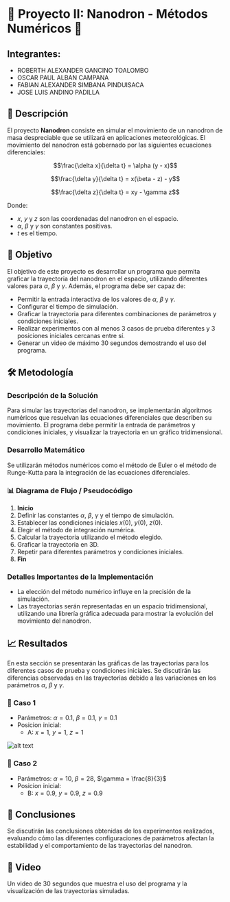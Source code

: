 # 🚁 Proyecto II: Nanodron - Métodos Numéricos 🌟

## Integrantes:
- ROBERTH ALEXANDER GANCINO TOALOMBO
- OSCAR PAUL ALBAN CAMPANA
- FABIAN ALEXANDER SIMBANA PINDUISACA
- JOSE LUIS ANDINO PADILLA

## 📖 Descripción
El proyecto **Nanodron** consiste en simular el movimiento de un nanodron de masa despreciable que se utilizará en aplicaciones meteorológicas. El movimiento del nanodron está gobernado por las siguientes ecuaciones diferenciales:

$$\frac{\delta x}{\delta t} = \alpha (y - x)$$

$$\frac{\delta y}{\delta t} = x(\beta - z) - y$$

$$\frac{\delta z}{\delta t} = xy - \gamma z$$

Donde:
- $x$, $y$ y $z$ son las coordenadas del nanodron en el espacio.
- $\alpha$, $\beta$ y $\gamma$ son constantes positivas.
- $t$ es el tiempo.

## 🎯 Objetivo
El objetivo de este proyecto es desarrollar un programa que permita graficar la trayectoria del nanodron en el espacio, utilizando diferentes valores para $\alpha$, $\beta$ y $\gamma$. Además, el programa debe ser capaz de:
- Permitir la entrada interactiva de los valores de $\alpha$, $\beta$ y $\gamma$.
- Configurar el tiempo de simulación.
- Graficar la trayectoria para diferentes combinaciones de parámetros y condiciones iniciales.
- Realizar experimentos con al menos 3 casos de prueba diferentes y 3 posiciones iniciales cercanas entre sí.
- Generar un video de máximo 30 segundos demostrando el uso del programa.

## 🛠️ Metodología

### Descripción de la Solución
Para simular las trayectorias del nanodron, se implementarán algoritmos numéricos que resuelvan las ecuaciones diferenciales que describen su movimiento. El programa debe permitir la entrada de parámetros y condiciones iniciales, y visualizar la trayectoria en un gráfico tridimensional.

### Desarrollo Matemático
Se utilizarán métodos numéricos como el método de Euler o el método de Runge-Kutta para la integración de las ecuaciones diferenciales.

### 📊 Diagrama de Flujo / Pseudocódigo
1. **Inicio**
2. Definir las constantes $\alpha$, $\beta$, $\gamma$ y el tiempo de simulación.
3. Establecer las condiciones iniciales $x(0)$, $y(0)$, $z(0)$.
4. Elegir el método de integración numérica.
5. Calcular la trayectoria utilizando el método elegido.
6. Graficar la trayectoria en 3D.
7. Repetir para diferentes parámetros y condiciones iniciales.
8. **Fin**

### Detalles Importantes de la Implementación
- La elección del método numérico influye en la precisión de la simulación.
- Las trayectorias serán representadas en un espacio tridimensional, utilizando una librería gráfica adecuada para mostrar la evolución del movimiento del nanodron.

## 📈 Resultados
En esta sección se presentarán las gráficas de las trayectorias para los diferentes casos de prueba y condiciones iniciales. Se discutirán las diferencias observadas en las trayectorias debido a las variaciones en los parámetros $\alpha$, $\beta$ y $\gamma$.

### 🌟 Caso 1
- Parámetros: $\alpha = 0.1$, $\beta = 0.1$, $\gamma = 0.1$
- Posicion inicial:
  - A: $x = 1$, $y = 1$, $z = 1$

![alt text](ezgif-2-1fabaa24c0.gif)

### 🌟 Caso 2
- Parámetros: $\alpha = 10$, $\beta = 28$, $\gamma = \frac{8}{3}$
- Posicion inicial:
  - B: $x = 0.9$, $y = 0.9$, $z = 0.9$

## 📜 Conclusiones
Se discutirán las conclusiones obtenidas de los experimentos realizados, evaluando cómo las diferentes configuraciones de parámetros afectan la estabilidad y el comportamiento de las trayectorias del nanodron.

## 🎥 Video
Un video de 30 segundos que muestra el uso del programa y la visualización de las trayectorias simuladas.
